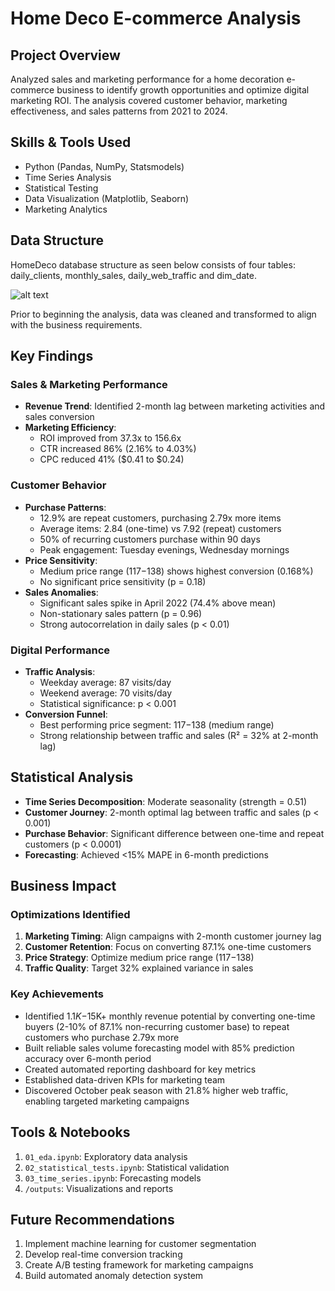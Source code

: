 # Home Deco E-commerce Analysis

## Project Overview
Analyzed sales and marketing performance for a home decoration e-commerce business to identify growth opportunities and optimize digital marketing ROI. The analysis covered customer behavior, marketing effectiveness, and sales patterns from 2021 to 2024.

## Skills & Tools Used
- Python (Pandas, NumPy, Statsmodels)
- Time Series Analysis
- Statistical Testing
- Data Visualization (Matplotlib, Seaborn)
- Marketing Analytics

## Data Structure
HomeDeco database structure as seen below consists of four tables: daily_clients, monthly_sales, daily_web_traffic and dim_date.

![alt text](../homedeco_analysis/outputs/png/image-1.png)

Prior to beginning the analysis, data was cleaned and transformed to align with the business requirements.
## Key Findings

### Sales & Marketing Performance
* **Revenue Trend**: Identified 2-month lag between marketing activities and sales conversion
* **Marketing Efficiency**: 
  - ROI improved from 37.3x to 156.6x
  - CTR increased 86% (2.16% to 4.03%)
  - CPC reduced 41% ($0.41 to $0.24)

### Customer Behavior
* **Purchase Patterns**:
  - 12.9% are repeat customers, purchasing 2.79x more items
  - Average items: 2.84 (one-time) vs 7.92 (repeat) customers
  - 50% of recurring customers purchase within 90 days
  - Peak engagement: Tuesday evenings, Wednesday mornings
* **Price Sensitivity**:
  - Medium price range ($117-$138) shows highest conversion (0.168%)
  - No significant price sensitivity (p = 0.18)
* **Sales Anomalies**:
  - Significant sales spike in April 2022 (74.4% above mean)
  - Non-stationary sales pattern (p = 0.96)
  - Strong autocorrelation in daily sales (p < 0.01)

### Digital Performance
* **Traffic Analysis**:
  - Weekday average: 87 visits/day
  - Weekend average: 70 visits/day
  - Statistical significance: p < 0.001
* **Conversion Funnel**:
  - Best performing price segment: $117-$138 (medium range)
  - Strong relationship between traffic and sales (R² = 32% at 2-month lag)

## Statistical Analysis
* **Time Series Decomposition**: Moderate seasonality (strength = 0.51)
* **Customer Journey**: 2-month optimal lag between traffic and sales (p < 0.001)
* **Purchase Behavior**: Significant difference between one-time and repeat customers (p < 0.0001)
* **Forecasting**: Achieved <15% MAPE in 6-month predictions

## Business Impact

### Optimizations Identified
1. **Marketing Timing**: Align campaigns with 2-month customer journey lag
2. **Customer Retention**: Focus on converting 87.1% one-time customers
3. **Price Strategy**: Optimize medium price range ($117-$138)
4. **Traffic Quality**: Target 32% explained variance in sales

### Key Achievements
* Identified $1.1K-$15K+ monthly revenue potential by converting one-time buyers (2-10% of 87.1% non-recurring customer base) to repeat customers who purchase 2.79x more
* Built reliable sales volume forecasting model with 85% prediction accuracy over 6-month period
* Created automated reporting dashboard for key metrics
* Established data-driven KPIs for marketing team
* Discovered October peak season with 21.8% higher web traffic, enabling targeted marketing campaigns

## Tools & Notebooks
1. `01_eda.ipynb`: Exploratory data analysis
2. `02_statistical_tests.ipynb`: Statistical validation
3. `03_time_series.ipynb`: Forecasting models
4. `/outputs`: Visualizations and reports

## Future Recommendations
1. Implement machine learning for customer segmentation
2. Develop real-time conversion tracking
3. Create A/B testing framework for marketing campaigns
4. Build automated anomaly detection system
